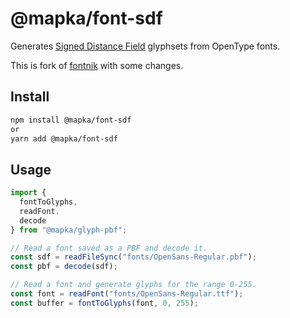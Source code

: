 # @mapka/font-sdf

Generates [Signed Distance Field](https://en.wikipedia.org/wiki/Signed_distance_function) glyphsets from
OpenType fonts.

This is fork of [fontnik](https://github.com/mapbox/fontnik) with some changes.

## Install

```sh
npm install @mapka/font-sdf
or
yarn add @mapka/font-sdf
```

## Usage

```ts
import { 
  fontToGlyphs,
  readFont.
  decode
} from "@mapka/glyph-pbf";

// Read a font saved as a PBF and decode it.
const sdf = readFileSync("fonts/OpenSans-Regular.pbf");
const pbf = decode(sdf);

// Read a font and generate glyphs for the range 0-255.
const font = readFont("fonts/OpenSans-Regular.ttf");
const buffer = fontToGlyphs(font, 0, 255);
```
